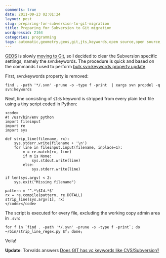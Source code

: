 ```yaml
---
comments: true
date: 2011-09-23 02:01:24
layout: post
slug: preparing-for-subversion-to-git-migration
title: Preparing for Subversion to Git migration
wordpressid: 2164
categories: programming
tags: automatic,geometry,geos,git,jts,keywords,open source,open source,programming,project,script,spatial,subversion,svn
---
```


[GEOS](http://trac.osgeo.org/geos/) is slowly [moving to Git](http://lists.osgeo.org/pipermail/geos-devel/2011-September/005455.html), so I decided to clear the Subversion specific settings, namely the svn:keywords. The procedure is quick and based on the commands I used to perform [bulk svn:keywords property update](http://mateusz.loskot.net/?p=168).





First, svn:keywords property is removed:




    
    
    find . -path '*/.svn' -prune -o -type f -print  | xargs svn propdel -q svn:keywords
    





Next, line consisting of `$Id$` keyword is stripped from every plain text file using a tiny script coded in Python:




    
    <code>
    #! /usr/bin/env python
    import fileinput
    import re
    import sys
    
    def strip_line(filename, rx):
        sys.stderr.write(filename + '\n')
        for line in fileinput.input(filename, inplace=1):
            m = re.match(rx, line)
            if m is None:
                sys.stdout.write(line)
            else:
                sys.stderr.write(line)
    
    if len(sys.argv) < 2:
        sys.exit("Missing filename")
    
    pattern = '^.*\$Id.*$'
    rx = re.compile(pattern, re.DOTALL)
    strip_line(sys.argv[1], rx)
    </code></code>





The script is executed for every file, excluding the working copy admin area in  `.svn`:




    
    
    for f in `find . -path '*/.svn' -prune -o -type f -print`; do ~/bin/strip_line_regex.py $f; done;
    





Voila!





**Update**: Torvalds answers [Does GIT has vc keywords like CVS/Subversion?](http://www.gelato.unsw.edu.au/archives/git/0610/28891.html)
